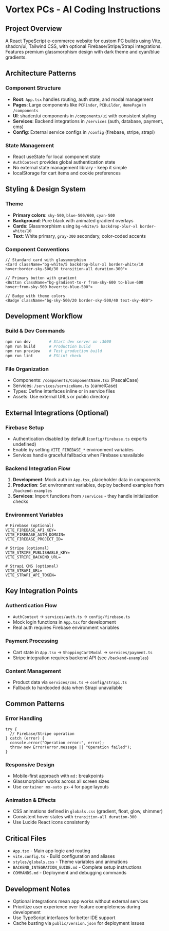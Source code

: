 # Vortex PCs - AI Coding Instructions

## Project Overview

A React TypeScript e-commerce website for custom PC builds using Vite, shadcn/ui, Tailwind CSS, with optional Firebase/Stripe/Strapi integrations. Features premium glassmorphism design with dark theme and cyan/blue gradients.

## Architecture Patterns

### Component Structure

- **Root**: `App.tsx` handles routing, auth state, and modal management
- **Pages**: Large components like `PCFinder`, `PCBuilder`, `HomePage` in `/components`
- **UI**: shadcn/ui components in `/components/ui` with consistent styling
- **Services**: Backend integrations in `/services` (auth, database, payment, cms)
- **Config**: External service configs in `/config` (firebase, stripe, strapi)

### State Management

- React useState for local component state
- `AuthContext` provides global authentication state
- No external state management library - keep it simple
- localStorage for cart items and cookie preferences

## Styling & Design System

### Theme

- **Primary colors**: `sky-500`, `blue-500/600`, `cyan-500`
- **Background**: Pure black with animated gradient overlays
- **Cards**: Glassmorphism using `bg-white/5 backdrop-blur-xl border-white/10`
- **Text**: White primary, `gray-300` secondary, color-coded accents

### Component Conventions

```tsx
// Standard card with glassmorphism
<Card className="bg-white/5 backdrop-blur-xl border-white/10 hover:border-sky-500/30 transition-all duration-300">

// Primary button with gradient
<Button className="bg-gradient-to-r from-sky-600 to-blue-600 hover:from-sky-500 hover:to-blue-500">

// Badge with theme colors
<Badge className="bg-sky-500/20 border-sky-500/40 text-sky-400">
```

## Development Workflow

### Build & Dev Commands

```bash
npm run dev        # Start dev server on :3000
npm run build      # Production build
npm run preview    # Test production build
npm run lint       # ESLint check
```

### File Organization

- Components: `/components/ComponentName.tsx` (PascalCase)
- Services: `/services/serviceName.ts` (camelCase)
- Types: Define interfaces inline or in service files
- Assets: Use external URLs or public directory

## External Integrations (Optional)

### Firebase Setup

- Authentication disabled by default (`config/firebase.ts` exports undefined)
- Enable by setting `VITE_FIREBASE_*` environment variables
- Services handle graceful fallbacks when Firebase unavailable

### Backend Integration Flow

1. **Development**: Mock auth in `App.tsx`, placeholder data in components
2. **Production**: Set environment variables, deploy backend examples from `/backend-examples`
3. **Services**: Import functions from `/services` - they handle initialization checks

### Environment Variables

```env
# Firebase (optional)
VITE_FIREBASE_API_KEY=
VITE_FIREBASE_AUTH_DOMAIN=
VITE_FIREBASE_PROJECT_ID=

# Stripe (optional)
VITE_STRIPE_PUBLISHABLE_KEY=
VITE_STRIPE_BACKEND_URL=

# Strapi CMS (optional)
VITE_STRAPI_URL=
VITE_STRAPI_API_TOKEN=
```

## Key Integration Points

### Authentication Flow

- `AuthContext` → `services/auth.ts` → `config/firebase.ts`
- Mock login functions in `App.tsx` for development
- Real auth requires Firebase environment variables

### Payment Processing

- Cart state in `App.tsx` → `ShoppingCartModal` → `services/payment.ts`
- Stripe integration requires backend API (see `/backend-examples`)

### Content Management

- Product data via `services/cms.ts` → `config/strapi.ts`
- Fallback to hardcoded data when Strapi unavailable

## Common Patterns

### Error Handling

```tsx
try {
  // Firebase/Stripe operation
} catch (error) {
  console.error("Operation error:", error);
  throw new Error(error.message || "Operation failed");
}
```

### Responsive Design

- Mobile-first approach with `md:` breakpoints
- Glassmorphism works across all screen sizes
- Use `container mx-auto px-4` for page layouts

### Animation & Effects

- CSS animations defined in `globals.css` (gradient, float, glow, shimmer)
- Consistent hover states with `transition-all duration-300`
- Use Lucide React icons consistently

## Critical Files

- `App.tsx` - Main app logic and routing
- `vite.config.ts` - Build configuration and aliases
- `styles/globals.css` - Theme variables and animations
- `BACKEND_INTEGRATION_GUIDE.md` - Complete setup instructions
- `COMMANDS.md` - Deployment and debugging commands

## Development Notes

- Optional integrations mean app works without external services
- Prioritize user experience over feature completeness during development
- Use TypeScript interfaces for better IDE support
- Cache busting via `public/version.json` for deployment issues
